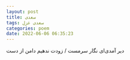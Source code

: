 ```yaml
---
layout: post
title: سعدی
tags: سعدی غزل
categories: poem
date: 2022-06-06 06:35:23
---
```


دیر آمدی‌ای نگار سرمست / زودت ندهیم دامن از دست
